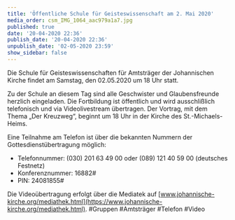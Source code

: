 ```yaml
---
title: 'Öffentliche Schule für Geisteswissenschaft am 2. Mai 2020'
media_order: csm_IMG_1064_aac979a1a7.jpg
published: true
date: '20-04-2020 22:36'
publish_date: '20-04-2020 22:36'
unpublish_date: '02-05-2020 23:59'
show_sidebar: false
---
```


Die Schule für Geisteswissenschaften für Amtsträger der Johannischen Kirche findet am Samstag, den 02.05.2020 um 18 Uhr statt.

Zu der Schule an diesem Tag sind alle Geschwister und Glaubensfreunde herzlich eingeladen. Die Fortbildung ist öffentlich und wird ausschlißlich telefonisch und via Videolivestream übertragen. Der Vortrag, mit dem Thema „Der Kreuzweg“, beginnt um 18 Uhr in der Kirche des St.-Michaels-Heims.

Eine Teilnahme am Telefon ist über die bekannten Nummern der Gottesdienstübertragung möglich:
* Telefonnummer: (030) 201 63 49 00 oder (089) 121 40 59 00 (deutsches Festnetz)
* Konferenznummer: 16882#
* PIN: 24081855#

Die Videoübertragung erfolgt über die Mediatek auf [www.johannische-kirche.org/mediathek.html](https://www.johannische-kirche.org/mediathek.html).
#Gruppen
#Amtsträger
#Telefon
#Video